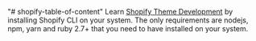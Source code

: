 "# shopify-table-of-content" 
Learn [Shopify Theme Development](https://tubemint.com/shopify-theme-development/) by installing Shopify CLI on your system. The only requirements are nodejs, npm, yarn and ruby 2.7+ that you need to have installed on your system.
